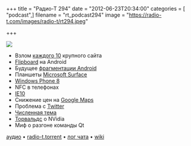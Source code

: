 +++
title = "Радио-Т 294"
date = "2012-06-23T20:34:00"
categories = [ "podcast",]
filename = "rt_podcast294"
image = "https://radio-t.com/images/radio-t/rt294.jpeg"

+++

![](https://radio-t.com/images/radio-t/rt294.jpeg)

* Взлом [каждого 10](http://www.cnews.ru/reviews/index.shtml?2012/06/19/493446) крупного сайта
* [Flipboard](http://mashable.com/2012/06/22/flipboard-comes-to-android/) на Android
* Будущее [фрагментации Android](http://opensignalmaps.com/reports/fragmentation.php)
* Планшеты [Microsoft Surface](http://spectrum.ieee.org/tech-talk/consumer-electronics/portable-devices/the-downsizing-of-microsofts-surface)
* [Windows Phone 8](http://www.engadget.com/2012/06/18/microsoft-tablet-announced/)
* NFC в телефонах
* [IE10](http://www.engadget.com/2012/06/20/microsoft-unveils-internet-explorer-10-for-windows-phone-very-s/)
* Снижение цен на [Google Maps](http://habrahabr.ru/post/146409/)
* Проблема с [Twitter](http://mashable.com/2012/06/21/twitter-outage-not-hacked/)
* [Численная тема](http://www.good.is/post/the-top-10-technology-game-changers-for-the-next-decade)
* [Торвальдс](http://arstechnica.com/information-technology/2012/06/linus-torvalds-says-f-k-you-to-nvidia/) о NVidia
* Миф о разгоне команды Qt

[аудио](https://cdn.radio-t.com/rt_podcast294.mp3) • [radio-t.torrent](https://cdn.radio-t.com/torrents/rt_podcast294.mp3.torrent) • [лог чата](http://chat.radio-t.com/logs/radio-t-294.html) • [wiki](http://wiki.radio-t.com/%D0%92%D1%8B%D0%BF%D1%83%D1%81%D0%BA_294)<audio src="https://cdn.radio-t.com/rt_podcast294.mp3" preload="none"></audio>
